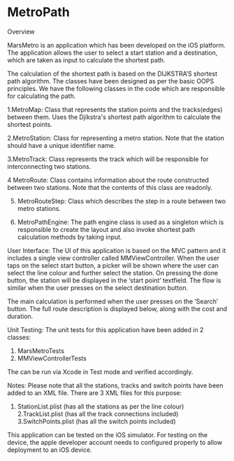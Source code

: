 # MetroPath

Overview

MarsMetro is an application which has been developed on the iOS platform. The application allows the user to select a start station and a destination, which are taken as input to calculate the shortest path.

The calculation of the shortest path is based on the DIJKSTRA’S shortest path algorithm. 
The classes have been designed as per the basic OOPS principles. We have the following classes in the code which are responsible for calculating the path.

1.MetroMap: Class that represents the station points and the tracks(edges) between them. Uses the Djikstra's shortest path algorithm to calculate the shortest points.

2.MetroStation: Class for representing a metro station. Note that the station should have a unique identifier name. 

3.MetroTrack: Class represents the track which will be responsible for interconnecting two stations.

4 MetroRoute: Class contains information about the route constructed between two stations. Note that the contents of this class are readonly.

5. MetroRouteStep: Class which describes the step in a route between two metro stations.

6. MetroPathEngine: The path engine class is used as a singleton which is responsible to create the layout and also invoke shortest path calculation methods by taking input.

User Interface:
The UI of this application is based on the MVC pattern and it includes a single view controller 
called MMViewController. 
When the user taps on the select start button,  a picker will be shown where the user can select the line colour and further select the station. On pressing the done button, the station  will be displayed in the ‘start point’ textfield. The flow is similar when the user presses on the select destination button.

The main calculation is performed when the user presses on the ‘Search’ button. The full route description is displayed below, along with the cost and duration.


Unit Testing:
The unit tests for this application have been added in 2 classes:
1. MarsMetroTests
2. MMViewControllerTests

The can be run via Xcode in Test mode and verified accordingly.


Notes:
Please note that all the stations, tracks and switch points have been added to an XML file.
There are 3 XML files for this purpose:
1. StationList.plist (has all the stations as per the line colour)
2.TrackList.plist (has all the track connections included)
3.SwitchPoints.plist (has all the switch points included)

This application can be tested on the iOS simulator. For testing on the device, the apple developer account needs to configured properly to allow deployment to an iOS device.


